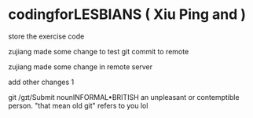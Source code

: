 # codingforLESBIANS ( Xiu Ping and  )
store the exercise code

zujiang made some change to test git commit to remote

zujiang made some change in remote server

add other changes 1

git
/ɡɪt/Submit
nounINFORMAL•BRITISH
an unpleasant or contemptible person.
"that mean old git"
refers to you lol
